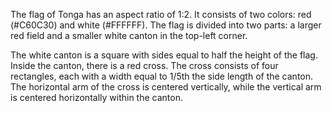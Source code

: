 The flag of Tonga has an aspect ratio of 1:2. It consists of two colors: red (#C60C30) and white (#FFFFFF). The flag is divided into two parts: a larger red field and a smaller white canton in the top-left corner.

The white canton is a square with sides equal to half the height of the flag. Inside the canton, there is a red cross. The cross consists of four rectangles, each with a width equal to 1/5th the side length of the canton. The horizontal arm of the cross is centered vertically, while the vertical arm is centered horizontally within the canton.